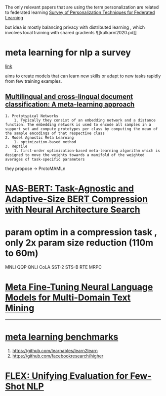 The only relevant papers that are using the term personalization are related to federated learning 
[Survey of Personalization Techniques for Federated Learning](https://ieeexplore.ieee.org/abstract/document/9210355)

but idea is mostly balancing privacy with distributed learning , which involves local training with shared gradients
![[kulkarni2020.pd]]


# meta learning for nlp a survey
[link](https://arxiv.org/pdf/2205.01500.pdf)

aims to create models that can learn new skills or adapt to new tasks rapidly from few training examples.

## [Multilingual and cross-lingual document classification: A meta-learning approach](https://arxiv.org/pdf/2101.11302.pdf)
	1. Prototypical Networks
		1. Typically they consist of an embedding network and a distance function. The embedding network is used to encode all samples in a support set and compute prototypes per class by computing the mean of the sample encodings of that respective class
	2. Model Agnostic Meta Learning 
		1. optimization-based method
	3. Reptile 
		1. first-order optimization-based meta-learning algorithm which is designed to move the weights towards a manifold of the weighted averages of task-specific parameters

they propose -> ProtoMAMLn



# [NAS-BERT: Task-Agnostic and Adaptive-Size BERT Compression with Neural Architecture Search](https://dl.acm.org/doi/abs/10.1145/3447548.3467262?casa_token=lEwIL7JUL0MAAAAA:Ly4WetO12vG-GCeC7CCRJDn21BeSBdE6_Wauhd4KbvPg0rtw0n11Q_pjOHs41LG1gJfPLQZge-038A)

# param optim in a compression task , only 2x param size reduction (110m to 60m)
MNLI QQP QNLI CoLA SST-2 STS-B RTE MRPC




# [Meta Fine-Tuning Neural Language Models for Multi-Domain Text Mining](https://arxiv.org/pdf/2003.13003v2.pdf)
------------------------------------------------

# [meta learning benchmarks](https://paperswithcode.com/task/meta-learning#benchmarks)

1. https://github.com/learnables/learn2learn
2. https://github.com/facebookresearch/higher



# [FLEX: Unifying Evaluation for Few-Shot NLP](https://paperswithcode.com/paper/flex-unifying-evaluation-for-few-shot-nlp)
